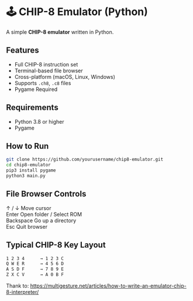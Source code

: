 # 🕹️ CHIP-8 Emulator (Python)

A simple **CHIP-8 emulator** written in Python.

## Features
- Full CHIP-8 instruction set  
- Terminal-based file browser  
- Cross-platform (macOS, Linux, Windows)  
- Supports `.ch8`, `.c8` files  
- Pygame Required  

## Requirements
- Python 3.8 or higher  
- Pygame

## How to Run
```bash
git clone https://github.com/yourusername/chip8-emulator.git
cd chip8-emulator
pip3 install pygame
python3 main.py
```

## File Browser Controls

↑ / ↓  Move cursor  
Enter  Open folder / Select ROM  
Backspace  Go up a directory  
Esc  Quit browser

## Typical CHIP-8 Key Layout
```bash
1 2 3 4      → 1 2 3 C  
Q W E R      → 4 5 6 D  
A S D F      → 7 8 9 E  
Z X C V      → A 0 B F
```

Thank to:
https://multigesture.net/articles/how-to-write-an-emulator-chip-8-interpreter/